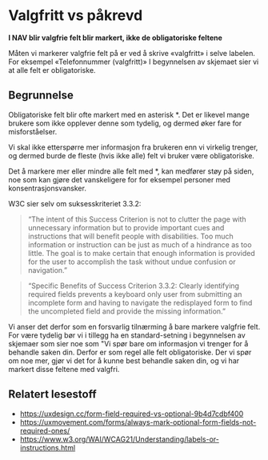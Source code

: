 # Valgfritt vs påkrevd

**I NAV blir valgfrie felt blir markert, ikke de obligatoriske feltene**

Måten vi markerer valgfrie felt på er ved å skrive «valgfritt» i selve labelen. For eksempel «Telefonnummer (valgfritt)»
I begynnelsen av skjemaet sier vi at alle felt er obligatoriske.

## Begrunnelse

Obligatoriske felt blir ofte markert med en asterisk *. Det er likevel mange brukere som ikke opplever denne som tydelig, og dermed øker fare for misforståelser.

Vi skal ikke etterspørre mer informasjon fra brukeren enn vi virkelig trenger, og dermed burde de fleste (hvis ikke alle) felt vi bruker være obligatoriske.

Det å markere mer eller mindre alle felt med *, kan medfører støy på siden, noe som kan gjøre det vanskeligere for for eksempel personer med konsentrasjonsvansker.

W3C sier selv om suksesskriteriet 3.3.2:

> “The intent of this Success Criterion is not to clutter the page with unnecessary information but to provide important cues and instructions that will benefit people with disabilities. Too much information or instruction can be just as much of a hindrance as too little. The goal is to make certain that enough information is provided for the user to accomplish the task without undue confusion or navigation.”

> “Specific Benefits of Success Criterion 3.3.2: Clearly identifying required fields prevents a keyboard only user from submitting an incomplete form and having to navigate the redisplayed form to find the uncompleted field and provide the missing information.”

Vi anser det derfor som en forsvarlig tilnærming å bare markere valgfrie felt. For være tydelig bør vi i tillegg ha en standard-setning i begynnelsen av skjemaer som sier noe som "Vi spør bare om informasjon vi trenger for å behandle saken din. Derfor er som regel alle felt obligatoriske. Der vi spør om noe mer, gjør vi det for å kunne best behandle saken din, og vi har markert disse feltene med valgfri.

## Relatert lesestoff

- https://uxdesign.cc/form-field-required-vs-optional-9b4d7cdbf400
- https://uxmovement.com/forms/always-mark-optional-form-fields-not-required-ones/
- https://www.w3.org/WAI/WCAG21/Understanding/labels-or-instructions.html
